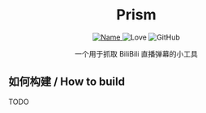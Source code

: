 <div align="center">
    <h1>
        Prism
    </h1>
    <a href="https://github.com/project-maine/">
        <img alt="Name" src="https://img.shields.io/badge/project-prism-green?style=for-the-badge&logo=github">
    </a>
    <img alt="Love" src="https://img.shields.io/badge/code%20with-love%E2%99%A5%EF%B8%8F-CC0066?style=for-the-badge">
    <img alt="GitHub" src="https://img.shields.io/github/license/Dengzixu/prism?style=for-the-badge">
    <p>一个用于抓取 BiliBili 直播弹幕的小工具</p>
</div>

## 如何构建 / How to build

TODO